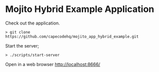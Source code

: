 # Mojito Hybrid Example Application

Check out the application.

    > git clone https://github.com/capecodehq/mojito_app_hybrid_example.git

Start the server;

    > ./scripts/start-server

Open in a web browser [http://localhost:8666/](http://localhost:8666/)

